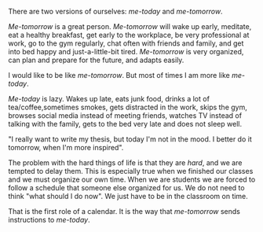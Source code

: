 There are two versions of ourselves: _me-today_ and _me-tomorrow_.

_Me-tomorrow_ is a great person. _Me-tomorrow_ will wake up early, meditate, eat a healthy breakfast, get early to the workplace, be very professional at work, go to the gym regularly, chat often with friends and family, and get into bed happy and just-a-little-bit tired. _Me-tomorrow_ is very organized, can plan and prepare for the future, and adapts easily.

I would like to be like _me-tomorrow_. But most of times I am more like _me-today_.

_Me-today_ is lazy. Wakes up late, eats junk food, drinks a lot of tea/coffee,sometimes smokes, gets distracted in the work, skips the gym, browses social media instead of meeting friends, watches TV instead of talking with the family, gets to the bed very late and does not sleep well.

"I really want to write my thesis, but today I'm not in the mood. I better do it tomorrow, when I'm more inspired".

The problem with the hard things of life is that they are _hard_, and we are tempted to delay them. This is especially true when we finished our classes and we must organize our own time. When we are students we are forced to follow a schedule that someone else organized for us. We do not need to think "what should I do now". We just have to be in the classroom on time.

That is the first role of a calendar. It is the way that _me-tomorrow_ sends instructions to _me-today_. 